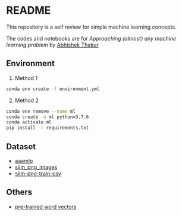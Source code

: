 # README

This repository is a self review for simple machine learning concepts.

The codes and notebooks are for *Approaching (almost) any machine learning problem* by [Abhishek Thakur](https://github.com/abhishekkrthakur)

## Environment

1. Method 1

```bash
conda env create -f environment.yml
```

2. Method 2

```bash
conda env remove --name ml
conda create -n ml python=3.7.6
conda activate ml
pip install -r requirements.txt
```

## Dataset
- [aaamlp](https://www.kaggle.com/datasets/abhishek/aaamlp)
- [siim_png_images](https://www.kaggle.com/datasets/abhishek/siim-png-images)
- [siim-png-train-csv](https://www.kaggle.com/datasets/abhishek/siim-png-train-csv)

## Others
- [pre-trained word vectors](https://fasttext.cc/docs/en/english-vectors.html)